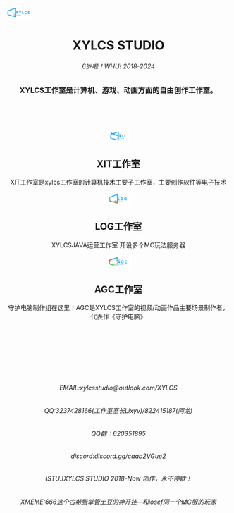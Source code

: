 <link rel="icon" href="images/index/xylcs2.png" type="image/png">
<img src="images/index/xylcs.png"  style="zoom: 5%;" />
<div align="center">
<h1>XYLCS STUDIO</h1>
<h6>6岁啦！WHU! 2018-2024</h6>
<h3>XYLCS工作室是计算机、游戏、动画方面的自由创作工作室。</h3>
<p></p>
<p>&nbsp;</p>
<p>&nbsp;</p>

<p></p>
<img src="images/index/XIT.png"  style="zoom: 5%;" />
<h2>XIT工作室</h2>
<p>XIT工作室是xylcs工作室的计算机技术主要子工作室，主要创作软件等电子技术</p>

<p></p>
<img src="images/index/LOG.png"  style="zoom: 5%;" />
<h2>LOG工作室</h2>
<p>XYLCSJAVA运营工作室 开设多个MC玩法服务器</p>

<p></p>
<img src="images/index/AGC.png"  style="zoom: 5%;" />
<h2>AGC工作室</h2>
<p>守护电脑制作组在这里！AGC是XYLCS工作室的视频/动画作品主要场景制作者，代表作《守护电脑》</p>

<p>&nbsp;</p>
<p>&nbsp;</p>
<p>&nbsp;</p>
<p>&nbsp;</p>

<div align="center">
<h6>EMAIL:xylcsstudio@outlook.com/XYLCS</h6>
<h6>QQ:3237428166(工作室室长Lixyv)/822415187(阿龙)</h6>
<h6>QQ群：620351895</h6>
<h6>discord:discord.gg/caab2VGue2</h6>
<h6>(STU.)XYLCS STUDIO 2018-Now 创作，永不停歇！</h6>
<h6>XMEME:666这个古希腊掌管土豆的神开挂--和losef同一个MC服的玩家</h6>
